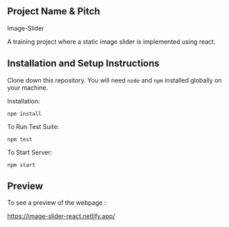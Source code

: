 ## Project Name & Pitch

Image-Slider

A training project where a static image slider is implemented using react.


## Installation and Setup Instructions

Clone down this repository. You will need `node` and `npm` installed globally on your machine.  

Installation:

`npm install`  

To Run Test Suite:  

`npm test`  

To Start Server:

`npm start`  

 
## Preview

To see a preview of the webpage :

https://image-slider-react.netlify.app/
